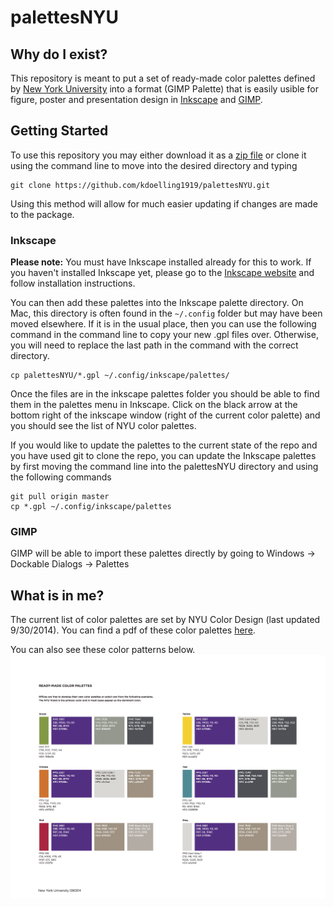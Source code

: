 # palettesNYU

## Why do I exist?

This repository is meant to put a set of ready-made color palettes defined by [New York University](https://www.nyu.edu/employees/resources-and-services/media-and-communications/styleguide.html) into a format (GIMP Palette) that is easily usible for figure, poster and presentation design in [Inkscape](https://inkscape.org/en/) and [GIMP](https://www.gimp.org).

## Getting Started
To use this repository you may either download it as a [zip file](https://github.com/kdoelling1919/palettesNYU/archive/master.zip) or clone it using the command line to move into the desired directory and typing

```
git clone https://github.com/kdoelling1919/palettesNYU.git
```

Using this method will allow for much easier updating if changes are made to the package.

### Inkscape
**Please note:** You must have Inkscape installed already for this to work. If you haven't installed Inkscape yet, please go to the [Inkscape website](https://inkscape.org/en/) and follow installation instructions.

You can then add these palettes into the Inkscape palette directory. On Mac, this directory is often found in the ```~/.config``` folder but may have been moved elsewhere. If it is in the usual place, then you can use the following command in the command line to copy your new .gpl files over. Otherwise, you will need to replace the last path in the command with the correct directory.

```
cp palettesNYU/*.gpl ~/.config/inkscape/palettes/
```

Once the files are in the inkscape palettes folder you should be able to find them in the palettes menu in Inkscape. Click on the black arrow at the bottom right of the inkscape window (right of the current color palette) and you should see the list of NYU color palettes.

If you would like to update the palettes to the current state of the repo and you have used git to clone the repo, you can update the Inkscape palettes by first moving the command line into the palettesNYU directory and using the following commands

```
git pull origin master
cp *.gpl ~/.config/inkscape/palettes
```

### GIMP
GIMP will be able to import these palettes directly by going to Windows -> Dockable Dialogs -> Palettes

## What is in me?

The current list of color palettes are set by NYU Color Design (last updated 9/30/2014). You can find a pdf of these color palettes [here](https://www.nyu.edu/content/dam/nyu/advertisePublications/documents/standards/ReadyMadeColorPalettes_121214.pdf).

You can also see these color patterns below.
![NYU Color Palettes](ReadyMadeColorPalettes_121214.png)
